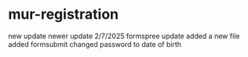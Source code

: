 # mur-registration
new update
newer update 2/7/2025
formspree update
added a new file
added formsubmit
changed password to date of birth
